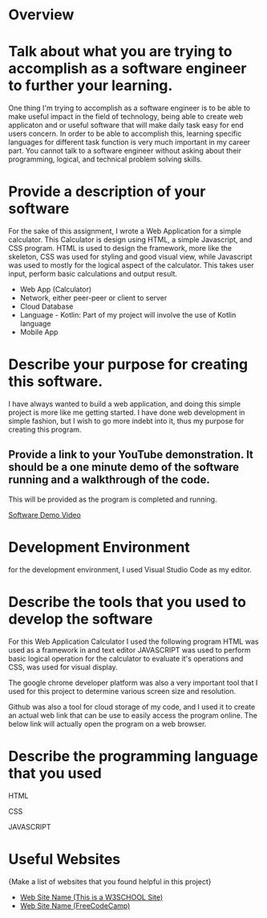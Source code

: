 # Overview

# Talk about what you are trying to accomplish as a software engineer to further your learning.
One thing I'm trying to accomplish as a software engineer is to be able to make useful impact in the field of technology, being able to create web applicaton and or useful
software that will make daily task easy for end users concern. In order to be able to accomplish this, learning specific languages for different task function
is very much important in my career part. You cannot talk to a software engineer without asking about their programming, logical, and technical problem solving skills.

# Provide a description of your software

For the sake of this assignment, I wrote a Web Application for a simple calculator. This Calculator is design using HTML, a simple Javascript, and CSS program. HTML is used to design the framework, more like the skeleton, CSS was used for styling and good visual view, while Javascript was used to mostly for the logical aspect of the calculator. This takes user input, perform basic calculations and output result.

- Web App (Calculator)
- Network, either peer-peer or client to server
- Cloud Database
- Language - Kotlin: Part of my project will involve the use of Kotlin language
- Mobile App

# Describe your purpose for creating this software.

I have always wanted to build a web application, and doing this simple project is more like me getting started. I have done web 
development in simple fashion, but I wish to go more indebt into it, thus my purpose for creating this program.

## Provide a link to your YouTube demonstration.  It should be a one minute demo of the software running and a walkthrough of the code.

This will be provided as the program is completed and running.

[Software Demo Video](http://youtube.link.goes.here)

# Development Environment
for the development environment, I used Visual Studio Code as my editor.
# Describe the tools that you used to develop the software

For this Web Application Calculator I used the following program
HTML was used as a framework in and text editor
JAVASCRIPT was used to perform basic logical operation for the calculator to evaluate it's operations
and CSS, was used for visual display.

The google chrome developer platform was also a very important tool that I used for this project to determine various screen size and resolution. 

Github was also a tool for cloud storage of my code, and I used it to create an actual web link that can be use to easily access the program online. The below link will actually open the program on a web browser.



# Describe the programming language that you used

HTML

CSS

JAVASCRIPT

# Useful Websites

{Make a list of websites that you found helpful in this project}
* [Web Site Name (This is a W3SCHOOL Site)](https://www.w3schools.com/html/default.asp)
* [Web Site Name (FreeCodeCamp)](https://www.freecodecamp.org/news/how-to-build-an-html-calculator-app-from-scratch-using-javascript-4454b8714b98/)
